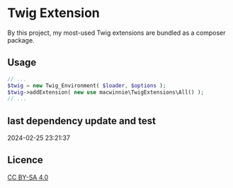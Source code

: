 # Twig Extension

By this project, my most-used Twig extensions are bundled as a composer package.

## Usage

```php
// ...
$twig = new Twig_Environment( $loader, $options );
$twig->addExtension( new use macwinnie\TwigExtensions\All() );
// ...
```

## last dependency update and test

2024-02-25 23:21:37

## Licence

[CC BY-SA 4.0](https://creativecommons.org/licenses/by-sa/4.0/deed.en)
